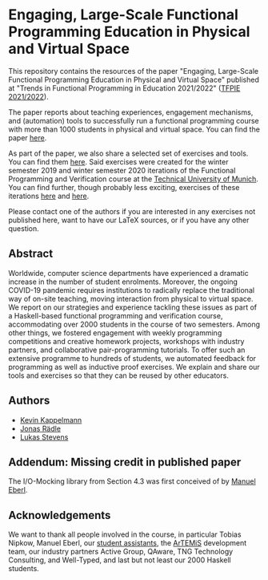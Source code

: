 # Engaging, Large-Scale Functional Programming Education in Physical and Virtual Space

This repository contains the resources of the
paper "Engaging, Large-Scale Functional Programming Education in Physical and Virtual Space"
published at "Trends in Functional Programming in Education 2021/2022" ([TFPIE 2021/2022](https://wiki.tfpie.science.ru.nl/TFPIE2022)).

The paper reports about teaching experiences,
engagement mechanisms,
and (automation) tools to successfully run a
functional programming
course with more than 1000 students
in physical and virtual space.
You can find the paper [here](https://doi.org/10.4204/EPTCS.363.6).

As part of the paper, we also share a selected set of exercises and tools.
You can find them [here](resources).
Said exercises were created for the winter semester 2019 and winter semester 2020
iterations of the Functional Programming and Verification course
at the [Technical University of Munich](https://www.tum.de/en/).
You can find further, though probably less exciting, exercises
of these iterations [here](https://www21.in.tum.de/teaching/fpv/WS20/exercises.html)
and [here](https://www21.in.tum.de/teaching/fpv/WS19/assets/).

Please contact one of the authors if you are interested in
any exercises not published here,
want to have our LaTeX sources,
or if you have any other question.

## Abstract

Worldwide, computer science departments have experienced a dramatic increase in the number of student enrolments.
Moreover, the ongoing COVID-19 pandemic requires institutions to radically replace the traditional way of on-site teaching,
moving interaction from physical to virtual space.
We report on our strategies and experience tackling these issues
as part of a Haskell-based functional programming and verification course,
accommodating over 2000 students in the course of two semesters.
Among other things,
we fostered engagement with weekly programming competitions
and creative homework projects,
workshops with industry partners,
and collaborative pair-programming tutorials.
To offer such an extensive programme to hundreds of students,
we automated feedback for programming as well as
inductive proof exercises.
We explain and share our tools and exercises so that they can be reused by other educators.

## Authors

- [Kevin Kappelmann](https://www21.in.tum.de/team/kappelmk/index.html)
- [Jonas Rädle](https://home.in.tum.de/~raedle/)
- [Lukas Stevens](https://www21.in.tum.de/team/stevensl/index.html)

## Addendum: Missing credit in published paper

The I/O-Mocking library from Section 4.3 was first conceived of by [Manuel Eberl](http://pruvisto.org/).

## Acknowledgements

We want to thank all people involved in the course,
in particular Tobias Nipkow,
Manuel Eberl,
our [student assistants](student_assistants.md),
the [ArTEMiS](https://github.com/ls1intum/Artemis/) development team,
our industry partners
Active Group,
QAware,
TNG Technology Consulting,
and Well-Typed,
and last but not least our 2000 Haskell students.

